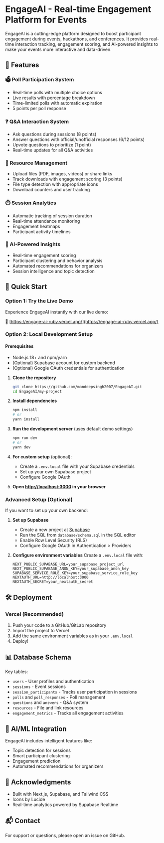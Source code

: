 # EngageAI - Real-time Engagement Platform for Events



EngageAI is a cutting-edge platform designed to boost participant engagement during events, hackathons, and conferences. It provides real-time interaction tracking, engagement scoring, and AI-powered insights to make your events more interactive and data-driven.

## 🌟 Features

### 🗳️ Poll Participation System
- Real-time polls with multiple choice options
- Live results with percentage breakdown
- Time-limited polls with automatic expiration
- 5 points per poll response

### ❓ Q&A Interaction System
- Ask questions during sessions (8 points)
- Answer questions with official/unofficial responses (6/12 points)
- Upvote questions to prioritize (1 point)
- Real-time updates for all Q&A activities

### 📂 Resource Management
- Upload files (PDF, images, videos) or share links
- Track downloads with engagement scoring (3 points)
- File type detection with appropriate icons
- Download counters and user tracking

### ⏱️ Session Analytics
- Automatic tracking of session duration
- Real-time attendance monitoring
- Engagement heatmaps
- Participant activity timelines

### 🎯 AI-Powered Insights
- Real-time engagement scoring
- Participant clustering and behavior analysis
- Automated recommendations for organizers
- Session intelligence and topic detection

## 🚀 Quick Start

### Option 1: Try the Live Demo

Experience EngageAI instantly with our live demo:

🔗 [https://engage-ai-ruby.vercel.app/](https://engage-ai-ruby.vercel.app/)

### Option 2: Local Development Setup

#### Prerequisites
- Node.js 18+ and npm/yarn
- (Optional) Supabase account for custom backend
- (Optional) Google OAuth credentials for authentication

1. **Clone the repository**
   ```bash
   git clone https://github.com/mandeepsingh2007/EngageAI.git
   cd EngageAI/my-project
   ```

2. **Install dependencies**
   ```bash
   npm install
   # or
   yarn install
   ```

3. **Run the development server** (uses default demo settings)
   ```bash
   npm run dev
   # or
   yarn dev
   ```

4. **For custom setup** (optional):
   - Create a `.env.local` file with your Supabase credentials
   - Set up your own Supabase project
   - Configure Google OAuth
5. **Open [http://localhost:3000](http://localhost:3000) in your browser**

### Advanced Setup (Optional)

If you want to set up your own backend:

1. **Set up Supabase**
   - Create a new project at [Supabase](https://supabase.com/)
   - Run the SQL from `database/schema.sql` in the SQL editor
   - Enable Row Level Security (RLS)
   - Configure Google OAuth in Authentication > Providers

2. **Configure environment variables**
   Create a `.env.local` file with:
   ```env
   NEXT_PUBLIC_SUPABASE_URL=your_supabase_project_url
   NEXT_PUBLIC_SUPABASE_ANON_KEY=your_supabase_anon_key
   SUPABASE_SERVICE_ROLE_KEY=your_supabase_service_role_key
   NEXTAUTH_URL=http://localhost:3000
   NEXTAUTH_SECRET=your_nextauth_secret
   ```

## 🛠️ Deployment

### Vercel (Recommended)

1. Push your code to a GitHub/GitLab repository
2. Import the project to Vercel
3. Add the same environment variables as in your `.env.local`
4. Deploy!

## 📊 Database Schema

Key tables:
- `users` - User profiles and authentication
- `sessions` - Event sessions
- `session_participants` - Tracks user participation in sessions
- `polls` and `poll_responses` - Poll management
- `questions` and `answers` - Q&A system
- `resources` - File and link resources
- `engagement_metrics` - Tracks all engagement activities

## 🤖 AI/ML Integration

EngageAI includes intelligent features like:
- Topic detection for sessions
- Smart participant clustering
- Engagement prediction
- Automated recommendations for organizers



## 🙏 Acknowledgments

- Built with Next.js, Supabase, and Tailwind CSS
- Icons by Lucide
- Real-time analytics powered by Supabase Realtime

## 📬 Contact

For support or questions, please open an issue on GitHub.
